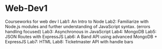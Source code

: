 # Web-Dev1
Courseworks for web dev I
Lab1: An Intro to Node
Lab2: Familiarize with Node.js modules and further understanding of JavaScript syntax. (errors handling focused)
Lab3: Asynchronous in JavaScript
Lab4: MongoDB
Lab5: JSON Routes with ExpressJS
Lab6: A Band API using advanced MongoDB + ExpressJS
Lab7: HTML
Lab8: Ticketmaster API with handle bars
